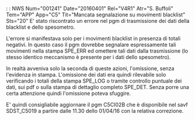  :  : NWS Num="001241" Date="20160401" Rel="V4R1" Atr="S. Buffoli" Tem="APP" App="C5" Tit="Mancata segnalazione su movimenti blacklist" Sts="20"
E' stato riscontrato un errore nel pgm di trasmissione dei dati della blacklist e dello spesometro.

L'errore si manifestava solo per i movimenti blacklist in presenza di totali negativi. In questo caso il pgm dovrebbe segnalare espressamente tali movimenti nella stampa SPE_ERR ed omettere tali dati dalla trasmissione (lo stesso identico meccanismo è presente per i dati dello spesometro).

In realtà avveniva solo la seconda di queste azioni, l'omissione, senza l'evidenza in stampa.
L'omissione dei dati era quindi rilevabile solo verificando i totali della stampa SPE_LOG o tramite
controllo puntuale dei dati, sui pdf o sulla stampa di dettaglio completo SPE_DET.
Senza porre una certa attenzione quindi l'omissione poteva sfuggire.

E' quindi consigliabile aggiornare il pgm C5CI02B che è disponibile nel savf SDST_C5019 a partire dalle 11.30 dello 01/04/16 con la relativa correzione.

